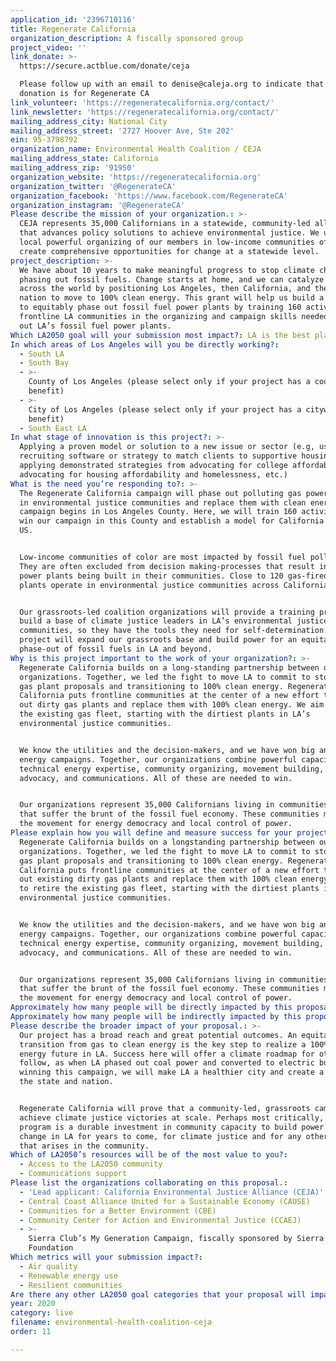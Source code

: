 ```yaml
---
application_id: '2396710116'
title: Regenerate California
organization_description: A fiscally sponsored group
project_video: ''
link_donate: >-
  https://secure.actblue.com/donate/ceja

  Please follow up with an email to denise@caleja.org to indicate that the
  donation is for Regenerate CA
link_volunteer: 'https://regeneratecalifornia.org/contact/'
link_newsletter: 'https://regeneratecalifornia.org/contact/'
mailing_address_city: National City
mailing_address_street: '2727 Hoover Ave, Ste 202'
ein: 95-3798792
organization_name: Environmental Health Coalition / CEJA
mailing_address_state: California
mailing_address_zip: '91950'
organization_website: 'https://regeneratecalifornia.org'
organization_twitter: '@RegenerateCA'
organization_facebook: 'https://www.facebook.com/RegenerateCA'
organization_instagram: '@RegenerateCA'
Please describe the mission of your organization.: >-
  CEJA represents 35,000 Californians in a statewide, community-led alliance
  that advances policy solutions to achieve environmental justice. We unite the
  local powerful organizing of our members in low-income communities of color to
  create comprehensive opportunities for change at a statewide level.
project_description: >-
  We have about 10 years to make meaningful progress to stop climate change by
  phasing out fossil fuels. Change starts at home, and we can catalyze progress
  across the world by positioning Los Angeles, then California, and then the
  nation to move to 100% clean energy. This grant will help us build a campaign
  to equitably phase out fossil fuel power plants by training 160 activists from
  frontline LA communities in the organizing and campaign skills needed to phase
  out LA’s fossil fuel power plants. 
Which LA2050 goal will your submission most impact?: LA is the best place to LIVE
In which areas of Los Angeles will you be directly working?:
  - South LA
  - South Bay
  - >-
    County of Los Angeles (please select only if your project has a countywide
    benefit)
  - >-
    City of Los Angeles (please select only if your project has a citywide
    benefit)
  - South East LA
In what stage of innovation is this project?: >-
  Applying a proven model or solution to a new issue or sector (e.g, using a job
  recruiting software or strategy to match clients to supportive housing sites,
  applying demonstrated strategies from advocating for college affordability to
  advocating for housing affordability and homelessness, etc.)
What is the need you’re responding to?: >-
  The Regenerate California campaign will phase out polluting gas power plants
  in environmental justice communities and replace them with clean energy. Our
  campaign begins in Los Angeles County. Here, we will train 160 activists to
  win our campaign in this County and establish a model for California and the
  US. 


  Low-income communities of color are most impacted by fossil fuel pollution.
  They are often excluded from decision making-processes that result in more gas
  power plants being built in their communities. Close to 120 gas-fired power
  plants operate in environmental justice communities across California.


  Our grassroots-led coalition organizations will provide a training program to
  build a base of climate justice leaders in LA’s environmental justice
  communities, so they have the tools they need for self-determination. This
  project will expand our grassroots base and build power for an equitable
  phase-out of fossil fuels in LA and beyond.
Why is this project important to the work of your organization?: >-
  Regenerate California builds on a long-standing partnership between our
  organizations. Together, we led the fight to move LA to commit to stopping new
  gas plant proposals and transitioning to 100% clean energy. Regenerate
  California puts frontline communities at the center of a new effort to phase
  out dirty gas plants and replace them with 100% clean energy. We aim to retire
  the existing gas fleet, starting with the dirtiest plants in LA’s
  environmental justice communities. 


  We know the utilities and the decision-makers, and we have won big and small
  energy campaigns. Together, our organizations combine powerful capacities in
  technical energy expertise, community organizing, movement building, policy
  advocacy, and communications. All of these are needed to win. 


  Our organizations represent 35,000 Californians living in communities of color
  that suffer the brunt of the fossil fuel economy. These communities must lead
  the movement for energy democracy and local control of power. 
Please explain how you will define and measure success for your project.: >-
  Regenerate California builds on a longstanding partnership between our
  organizations. Together, we led the fight to move LA to commit to stopping new
  gas plant proposals and transitioning to 100% clean energy. Regenerate
  California puts frontline communities at the center of a new effort to phase
  out existing dirty gas plants and replace them with 100% clean energy. We aim
  to retire the existing gas fleet, starting with the dirtiest plants in LA’s
  environmental justice communities. 


  We know the utilities and the decision-makers, and we have won big and small
  energy campaigns. Together, our organizations combine powerful capacities in
  technical energy expertise, community organizing, movement building, policy
  advocacy, and communications. All of these are needed to win. 


  Our organizations represent 35,000 Californians living in communities of color
  that suffer the brunt of the fossil fuel economy. These communities must lead
  the movement for energy democracy and local control of power. 
Approximately how many people will be directly impacted by this proposal?: '160'
Approximately how many people will be indirectly impacted by this proposal?: '10160000'
Please describe the broader impact of your proposal.: >-
  Our project has a broad reach and great potential outcomes. An equitable
  transition from gas to clean energy is the key step to realize a 100% clean
  energy future in LA. Success here will offer a climate roadmap for others to
  follow, as when LA phased out coal power and converted to electric buses. By
  winning this campaign, we will make LA a healthier city and create a model for
  the state and nation.


  Regenerate California will prove that a community-led, grassroots campaign can
  achieve climate justice victories at scale. Perhaps most critically, our
  program is a durable investment in community capacity to build power for
  change in LA for years to come, for climate justice and for any other issue
  that arises in the community.
Which of LA2050’s resources will be of the most value to you?:
  - Access to the LA2050 community
  - Communications support
Please list the organizations collaborating on this proposal.:
  - 'Lead applicant: California Environmental Justice Alliance (CEJA)'
  - Central Coast Alliance United for a Sustainable Economy (CAUSE)
  - Communities for a Better Environment (CBE)
  - Community Center for Action and Environmental Justice (CCAEJ)
  - >-
    Sierra Club’s My Generation Campaign, fiscally sponsored by Sierra Club
    Foundation
Which metrics will your submission impact?:
  - Air quality
  - Renewable energy use
  - Resilient communities
Are there any other LA2050 goal categories that your proposal will impact?: []
year: 2020
category: live
filename: environmental-health-coalition-ceja
order: 11

---
```

